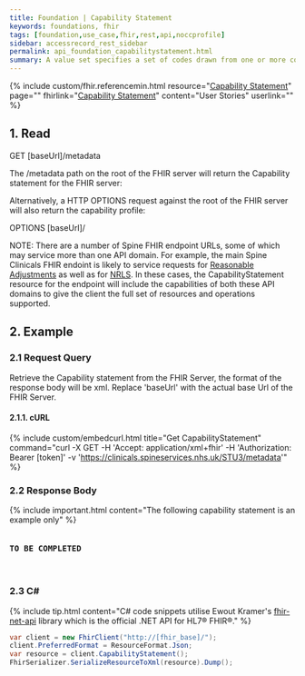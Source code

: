 ```yaml
---
title: Foundation | Capability Statement
keywords: foundations, fhir
tags: [foundation,use_case,fhir,rest,api,noccprofile]
sidebar: accessrecord_rest_sidebar
permalink: api_foundation_capabilitystatement.html
summary: A value set specifies a set of codes drawn from one or more code systems.
---
```


{% include custom/fhir.referencemin.html resource="[Capability Statement](https://fhir.nhs.uk/STU3/StructureDefinition/NHSDigital-CapabilityStatement-1)" page="" fhirlink="[Capability Statement](https://www.hl7.org/fhir/capabilitystatement.html)" content="User Stories" userlink="" %}


## 1. Read ##

<div markdown="span" class="alert alert-success" role="alert">
GET [baseUrl]/metadata</div>

The /metadata path on the root of the FHIR server will return the Capability statement for the FHIR server:

Alternatively, a HTTP OPTIONS request against the root of the FHIR server will also return the capability profile:

<div markdown="span" class="alert alert-success" role="alert">
OPTIONS [baseUrl]/</div>

NOTE: There are a number of Spine FHIR endpoint URLs, some of which may service more than one API domain. For example, the main Spine Clinicals FHIR endoint is likely to service requests for [Reasonable Adjustments](https://developer.nhs.uk/apis/reasonable-adjustments/) as well as for [NRLS](https://developer.nhs.uk/apis/nrls/). In these cases, the CapabilityStatement resource for the endpoint will include the capabilities of both these API domains to give the client the full set of resources and operations supported.

## 2. Example ##

### 2.1 Request Query ###

Retrieve the Capability statement from the FHIR Server, the format of the response body will be xml. Replace 'baseUrl' with the actual base Url of the FHIR Server.

#### 2.1.1. cURL ####

{% include custom/embedcurl.html title="Get CapabilityStatement" command="curl -X GET -H 'Accept: application/xml+fhir' -H 'Authorization: Bearer [token]' -v 'https://clinicals.spineservices.nhs.uk/STU3/metadata'" %}

### 2.2 Response Body ###

{% include important.html content="The following capability statement is an example only" %}

<div class="language-http highlighter-rouge">
<pre class="highlight">
<h4>TO BE COMPLETED</h4>
</pre>
</div>


### 2.3 C# ###

{% include tip.html content="C# code snippets utilise Ewout Kramer's [fhir-net-api](https://github.com/ewoutkramer/fhir-net-api) library which is the official .NET API for HL7&reg; FHIR&reg;." %}

```csharp
var client = new FhirClient("http://[fhir_base]/");
client.PreferredFormat = ResourceFormat.Json;
var resource = client.CapabilityStatement();
FhirSerializer.SerializeResourceToXml(resource).Dump();
```
